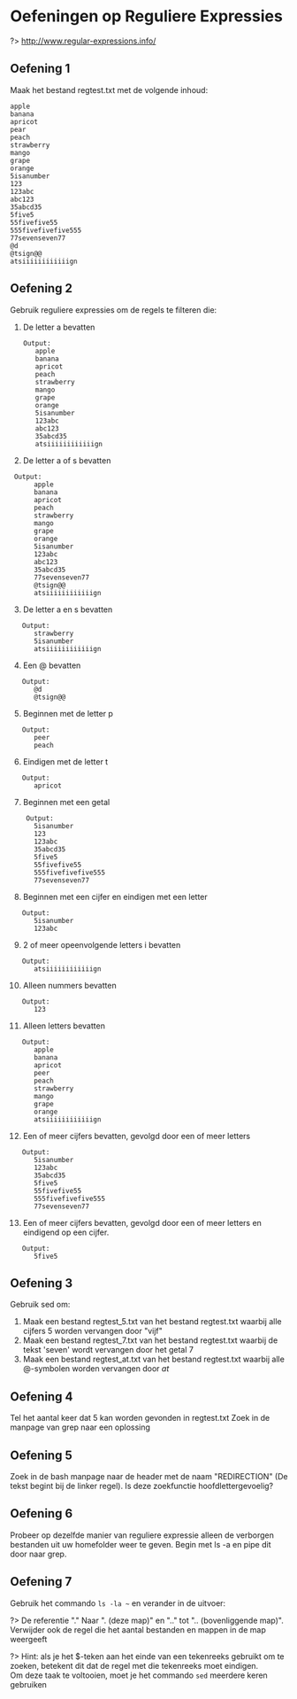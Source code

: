 # Oefeningen op Reguliere Expressies

?> <i class="fa-solid fa-circle-info"></i> http://www.regular-expressions.info/

## Oefening 1
Maak het bestand regtest.txt met de volgende inhoud: 
```
apple
banana
apricot
pear
peach
strawberry
mango
grape
orange
5isanumber
123
123abc
abc123
35abcd35
5five5
55fivefive55
555fivefivefive555
77sevenseven77
@d
@tsign@@
atsiiiiiiiiiiiign
```

## Oefening 2
Gebruik reguliere expressies om de regels te filteren die: 

1. De letter a bevatten

   ```
   Output:
      apple
      banana
      apricot
      peach
      strawberry
      mango
      grape
      orange
      5isanumber
      123abc
      abc123
      35abcd35
      atsiiiiiiiiiiiign
   ```

   

2. De letter a of s bevatten
```  	
 Output:
      apple
      banana
      apricot
      peach
      strawberry
      mango
      grape
      orange
      5isanumber
      123abc
      abc123
      35abcd35
      77sevenseven77
      @tsign@@
      atsiiiiiiiiiiiign
```
3. De letter a en s bevatten

```
   Output:
      strawberry
      5isanumber
      atsiiiiiiiiiiiign
```
4. Een @ bevatten

``` 
   Output:
      @d
      @tsign@@   
```
5. Beginnen met de letter p 

```
   Output:
      peer
      peach
```
6. Eindigen met de letter t  

```
   Output:
      apricot  
```
7. Beginnen met een getal 

```
    Output:
      5isanumber
      123
      123abc
      35abcd35
      5five5
      55fivefive55
      555fivefivefive555
      77sevenseven77
```
8. Beginnen met een cijfer en eindigen met een letter

``` 
   Output:
      5isanumber
      123abc  
```
9. 2 of meer opeenvolgende letters i bevatten

``` 
   Output:
      atsiiiiiiiiiiiign 
```
10. Alleen nummers bevatten

``` 
   Output:
      123 
```
11. Alleen letters bevatten

``` 
   Output:
      apple
      banana
      apricot
      peer
      peach
      strawberry
      mango
      grape
      orange
      atsiiiiiiiiiiiign
```
12. Een of meer cijfers bevatten, gevolgd door een of meer letters

```
   Output:
      5isanumber
      123abc
      35abcd35
      5five5
      55fivefive55
      555fivefivefive555
      77sevenseven77 
```
13. Een of meer cijfers bevatten, gevolgd door een of meer letters en eindigend op een cijfer.

``` 
   Output:
      5five5 
```


## Oefening 3

Gebruik sed om:  

1. Maak een bestand regtest_5.txt van het bestand regtest.txt waarbij alle cijfers 5 worden vervangen door "vijf" 
2. Maak een bestand regtest_7.txt van het bestand regtest.txt waarbij de tekst 'seven' wordt vervangen door het getal 7 
3. Maak een bestand regtest_at.txt van het bestand regtest.txt waarbij alle @-symbolen worden vervangen door _at_ 

## Oefening 4
Tel het aantal keer dat 5 kan worden gevonden in regtest.txt 
Zoek in de manpage van grep naar een oplossing 


## Oefening 5
Zoek in de bash manpage naar de header met de naam "REDIRECTION" (De tekst begint bij de linker regel). Is deze zoekfunctie hoofdlettergevoelig? 


## Oefening 6
Probeer op dezelfde manier van reguliere expressie alleen de verborgen bestanden uit uw homefolder weer te geven. Begin met ls -a en pipe dit door naar grep.


## Oefening 7
Gebruik het commando `ls -la ~` en verander in de uitvoer:  

?> <i class="fa-solid fa-circle-info"></i> De referentie "." Naar ". (deze map)" en ".." tot ".. (bovenliggende map)". Verwijder ook de regel die het aantal bestanden en mappen in de map weergeeft  

?> <i class="fa-solid fa-circle-info"></i> Hint: als je het $-teken aan het einde van een tekenreeks gebruikt om te zoeken, betekent dit dat de regel met die tekenreeks moet eindigen.  
Om deze taak te voltooien, moet je het commando `sed` meerdere keren gebruiken 

